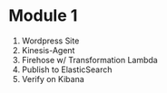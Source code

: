 # Module 1

1. Wordpress Site
1. Kinesis-Agent
1. Firehose w/ Transformation Lambda
1. Publish to ElasticSearch
1. Verify on Kibana
